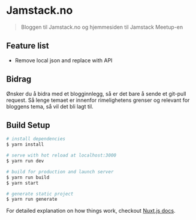 # Jamstack.no

> Bloggen til Jamstack.no og hjemmesiden til Jamstack Meetup-en

## Feature list
* Remove local json and replace with API

## Bidrag

Ønsker du å bidra med et blogginnlegg, så er det bare å sende et git-pull request. Så lenge temaet er innenfor rimelighetens grenser og relevant for bloggens tema, så vil det bli lagt til.

## Build Setup

``` bash
# install dependencies
$ yarn install

# serve with hot reload at localhost:3000
$ yarn run dev

# build for production and launch server
$ yarn run build
$ yarn start

# generate static project
$ yarn run generate
```

For detailed explanation on how things work, checkout [Nuxt.js docs](https://nuxtjs.org).
